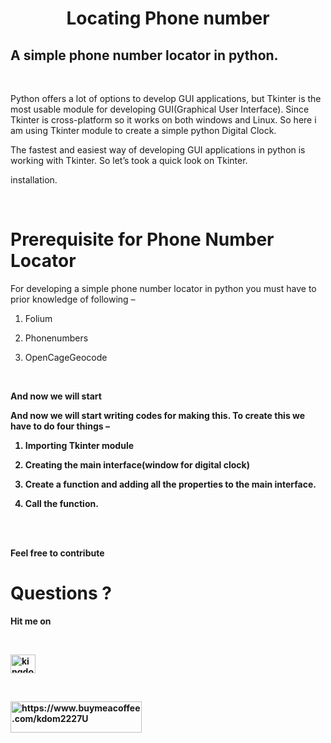 <center><h1>Locating Phone number</h1></center>

<h2>A simple phone number locator in python.</h2>

<br>

Python offers a lot of options to develop  GUI applications, but Tkinter is the most usable module for developing GUI(Graphical User Interface). Since Tkinter is cross-platform so it works on both windows and Linux. So here i am using Tkinter module to create a simple python Digital Clock.

The fastest and easiest way of developing GUI applications in python is working with Tkinter. So let’s took a quick look on Tkinter.

installation.

<br>

<h1>Prerequisite for Phone Number Locator</h1>

For developing a simple phone number locator in python you must have to prior knowledge of following –<br>

1. Folium<br>

2. Phonenumbers<br>

3. OpenCageGeocode<br>

<br>

<b>And now we will start 


<b>And now we will start writing codes for making this. To create this we have to do four things</b> –<br>

1. Importing Tkinter module<br>

2. Creating the main interface(window for digital clock)<br>

3. Create a function and adding all the properties to the main interface.<br>

4. Call the function.

<br>

<br>



  Feel free to contribute

</p>

 

<h1>Questions ?</h1>

<p>Hit me on</p><br>

<a href="https://twitter.com/kingdom2203" target="blank"><img align="center" src="https://raw.githubusercontent.com/rahuldkjain/github-profile-readme-generator/master/src/images/icons/Social/twitter.svg" alt="kingdom2203" height="30" width="40" /></a>

<br>

<p><a href="https://www.buymeacoffee.com/https://www.buymeacoffee.com/kdom2227U"> <img align="left" src="https://cdn.buymeacoffee.com/buttons/v2/default-yellow.png" height="50" width="210" alt="https://www.buymeacoffee.com/kdom2227U" /></a></p><br><br>

